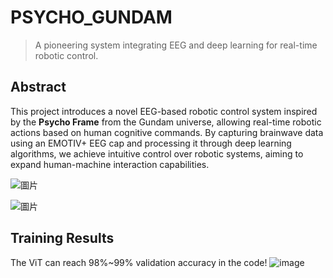 # PSYCHO_GUNDAM
> A pioneering system integrating EEG and deep learning for real-time robotic control.

## Abstract
This project introduces a novel EEG-based robotic control system inspired by the **Psycho Frame** from the Gundam universe, allowing real-time robotic actions based on human cognitive commands. By capturing brainwave data using an EMOTIV+ EEG cap and processing it through deep learning algorithms, we achieve intuitive control over robotic systems, aiming to expand human-machine interaction capabilities.


![圖片](https://github.com/user-attachments/assets/a180608f-65ae-4866-a82d-3380dfe38359)

![圖片](https://github.com/user-attachments/assets/f9412764-4bf7-4932-ba06-d1e12c8f88cd)

## Training Results
The ViT can reach 98%~99% validation accuracy in the code!
![image](https://github.com/user-attachments/assets/382aca5e-ef51-42ac-9de5-e5a1016acaff)
